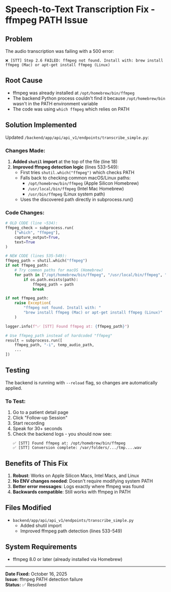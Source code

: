 # Speech-to-Text Transcription Fix - ffmpeg PATH Issue

## Problem
The audio transcription was failing with a 500 error:
```
❌ [STT] Step 2.6 FAILED: ffmpeg not found. Install with: brew install ffmpeg (Mac) or apt-get install ffmpeg (Linux)
```

## Root Cause
- ffmpeg was already installed at `/opt/homebrew/bin/ffmpeg`
- The backend Python process couldn't find it because `/opt/homebrew/bin` wasn't in the PATH environment variable
- The code was using `which ffmpeg` which relies on PATH

## Solution Implemented
Updated `/backend/app/api/api_v1/endpoints/transcribe_simple.py`:

### Changes Made:
1. **Added `shutil` import** at the top of the file (line 18)
2. **Improved ffmpeg detection logic** (lines 533-549):
   - First tries `shutil.which("ffmpeg")` which checks PATH
   - Falls back to checking common macOS/Linux paths:
     - `/opt/homebrew/bin/ffmpeg` (Apple Silicon Homebrew)
     - `/usr/local/bin/ffmpeg` (Intel Mac Homebrew)
     - `/usr/bin/ffmpeg` (Linux system path)
   - Uses the discovered path directly in subprocess.run()

### Code Changes:
```python
# OLD CODE (line ~534):
ffmpeg_check = subprocess.run(
    ["which", "ffmpeg"],
    capture_output=True,
    text=True
)

# NEW CODE (lines 535-549):
ffmpeg_path = shutil.which("ffmpeg")
if not ffmpeg_path:
    # Try common paths for macOS (Homebrew)
    for path in ["/opt/homebrew/bin/ffmpeg", "/usr/local/bin/ffmpeg", "/usr/bin/ffmpeg"]:
        if os.path.exists(path):
            ffmpeg_path = path
            break

if not ffmpeg_path:
    raise Exception(
        "ffmpeg not found. Install with: "
        "brew install ffmpeg (Mac) or apt-get install ffmpeg (Linux)"
    )

logger.info(f"✅ [STT] Found ffmpeg at: {ffmpeg_path}")

# Use ffmpeg_path instead of hardcoded "ffmpeg"
result = subprocess.run([
    ffmpeg_path, "-i", temp_audio_path,
    ...
])
```

## Testing
The backend is running with `--reload` flag, so changes are automatically applied.

### To Test:
1. Go to a patient detail page
2. Click "Follow-up Session"
3. Start recording
4. Speak for 30+ seconds
5. Check the backend logs - you should now see:
   ```
   ✅ [STT] Found ffmpeg at: /opt/homebrew/bin/ffmpeg
   ✅ [STT] Conversion complete: /var/folders/.../tmp....wav
   ```

## Benefits of This Fix
1. **Robust**: Works on Apple Silicon Macs, Intel Macs, and Linux
2. **No ENV changes needed**: Doesn't require modifying system PATH
3. **Better error messages**: Logs exactly where ffmpeg was found
4. **Backwards compatible**: Still works with ffmpeg in PATH

## Files Modified
- `backend/app/api/api_v1/endpoints/transcribe_simple.py`
  - Added shutil import
  - Improved ffmpeg path detection (lines 533-549)

## System Requirements
- ffmpeg 8.0 or later (already installed via Homebrew)

---

**Date Fixed:** October 16, 2025  
**Issue:** ffmpeg PATH detection failure  
**Status:** ✅ Resolved


